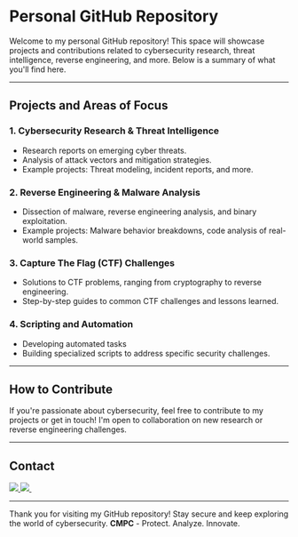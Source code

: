 # Personal GitHub Repository

Welcome to my personal GitHub repository! This space will showcase projects and contributions related to cybersecurity research, threat intelligence, reverse engineering, and more. Below is a summary of what you'll find here.

---

## Projects and Areas of Focus

### 1. **Cybersecurity Research & Threat Intelligence**
   - Research reports on emerging cyber threats.
   - Analysis of attack vectors and mitigation strategies.
   - Example projects: Threat modeling, incident reports, and more.

### 2. **Reverse Engineering & Malware Analysis**
   - Dissection of malware, reverse engineering analysis, and binary exploitation.
   - Example projects: Malware behavior breakdowns, code analysis of real-world samples.

### 3. **Capture The Flag (CTF) Challenges**
   - Solutions to CTF problems, ranging from cryptography to reverse engineering.
   - Step-by-step guides to common CTF challenges and lessons learned.

### 4. **Scripting and Automation**
   - Developing automated tasks
   - Building specialized scripts to address specific security challenges.

---

## How to Contribute
If you're passionate about cybersecurity, feel free to contribute to my projects or get in touch! I'm open to collaboration on new research or reverse engineering challenges.

---

## Contact

<a href="https://x.com/learntocatch" target="_blank">  <img src="https://img.shields.io/badge/Twitter-1DA1F2?style=for-the-badge&logo=twitter&logoColor=white"/> </a>  <a href="mailto:c-m-p-c@hotmail.com">   <img src="https://img.shields.io/badge/Microsoft_Outlook-0078D4?style=for-the-badge&logo=microsoft-outlook&logoColor=white" />
</a>   


---
Thank you for visiting my GitHub repository! Stay secure and keep exploring the world of cybersecurity.
**CMPC** - Protect. Analyze. Innovate.
